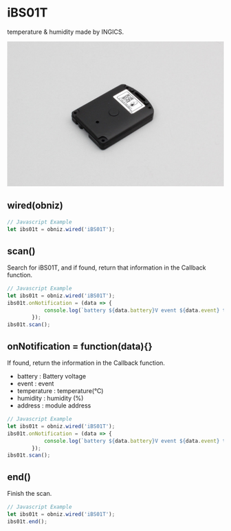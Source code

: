# iBS01T
temperature & humidity made by INGICS.

![](image.jpg)


## wired(obniz)

```javascript
// Javascript Example
let ibs01t = obniz.wired('iBS01T');
```

## scan()

Search for iBS01T, and if found, return that information in the Callback function.

```javascript
// Javascript Example
let ibs01t = obniz.wired('iBS01T');
ibs01t.onNotification = (data => {
            console.log(`battery ${data.battery}V event ${data.event} temperature ${data.temperature} humidity ${data.humidity} address ${data.address}`);
        });
ibs01t.scan();
```

## onNotification = function(data){}

If found, return the information in the Callback function.

- battery : Battery voltage
- event : event
- temperature : temperature(℃)
- humidity : humidity (%)
- address : module address

```javascript
// Javascript Example
let ibs01t = obniz.wired('iBS01T');
ibs01t.onNotification = (data => {
            console.log(`battery ${data.battery}V event ${data.event} temperature ${data.temperature} humidity ${data.humidity} address ${data.address}`);
        });
ibs01t.scan();
```

## end()

Finish the scan.

```javascript
// Javascript Example
let ibs01t = obniz.wired('iBS01T');
ibs01t.end();
```
